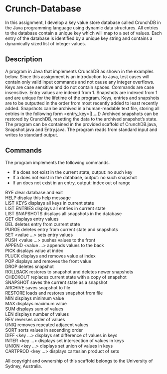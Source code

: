 # Crunch-Database
In this assignment, I develop a key value store database called CrunchDB in the Java programming language using dynamic data structures. All entries to the database contain a unique key which will map to a set of values. Each entry of the database is identified by a unique key string and contains a dynamically sized list of integer values.

## Description
A program in Java that implements CrunchDB as shown in the examples below. Since this assignment is an introduction to Java, test cases will contain only valid input commands and not cause any integer overflows. Keys are case sensitive and do not contain spaces. Commands are case insensitive.
Entry values are indexed from 1. Snapshots are indexed from 1 and are unique for the lifetime of the program. Keys, entries and snapshots are to be outputted in the order from most recently added to least recently added. Snapshots can be archived in a human-readable text file, storing all entries in the following form <entry_key>|[<entries>,...]}
Archived snapshots can be restored by CrunchDB, resetting the data to the archived snapshot’s state. The program can be contained in the provided scaffold of CrunchDB.java, Snapshot.java and Entry.java. The program reads from standard input and writes to standard output.

## Commands
The program implements the following commands.
* If a <key> does not exist in the current state, output: no such key
* If a <snapshot> does not exist in the database, output: no such snapshot
* If an <index> does not exist in an entry, output: index out of range
  
BYE clear database and exit  
HELP display this help message  
LIST KEYS displays all keys in current state  
LIST ENTRIES displays all entries in current state  
LIST SNAPSHOTS displays all snapshots in the database  
GET <key> displays entry values  
DEL <key> deletes entry from current state  
PURGE <key> deletes entry from current state and snapshots  
SET <key> <value ...> sets entry values  
PUSH <key> <value ...> pushes values to the front  
APPEND <key> <value ...> appends values to the back  
PICK <key> <index> displays value at index  
PLUCK <key> <index> displays and removes value at index  
POP <key> displays and removes the front value  
DROP <id> deletes snapshot  
ROLLBACK <id> restores to snapshot and deletes newer snapshots  
CHECKOUT <id> replaces current state with a copy of snapshot  
SNAPSHOT saves the current state as a snapshot  
ARCHIVE <id> <filename> saves snapshot to file  
RESTORE <filename> loads and restores snapshot from file  
MIN <key> displays minimum value  
MAX <key> displays maximum value  
SUM <key> displays sum of values  
LEN <key> displays number of values  
REV <key> reverses order of values  
UNIQ <key> removes repeated adjacent values  
SORT <key> sorts values in ascending order  
DIFF <key> <key ...> displays set difference of values in keys  
INTER <key> <key ...> displays set intersection of values in keys  
UNION <key> <key ...> displays set union of values in keys  
CARTPROD <key> <key ...> displays cartesian product of sets  

All copyright and ownership of this scaffold belongs to the University of Sydney, Australia.

